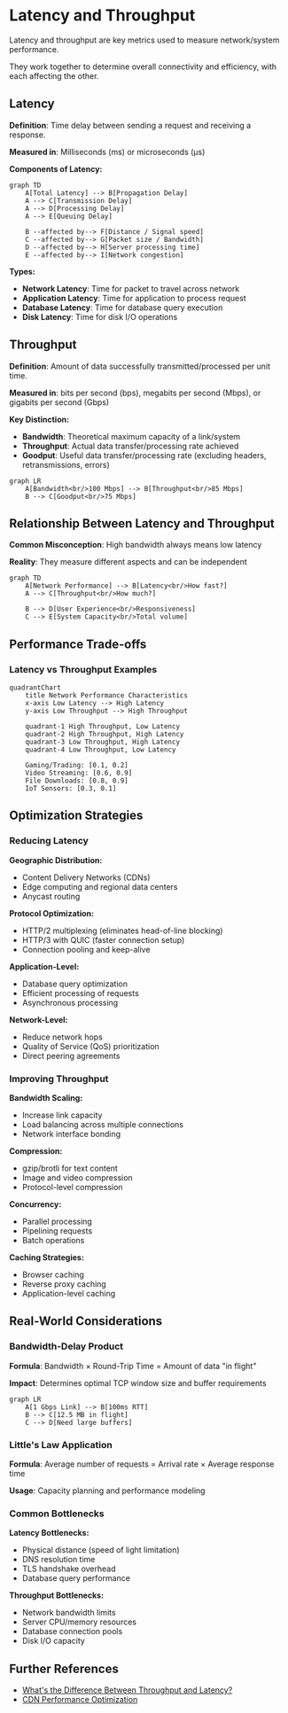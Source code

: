 # Latency and Throughput

Latency and throughput are key metrics used to measure network/system performance.

They work together to determine overall connectivity and efficiency, with each affecting the other.

## Latency

**Definition**: Time delay between sending a request and receiving a response.

**Measured in**: Milliseconds (ms) or microseconds (μs)

**Components of Latency:**

```mermaid
graph TD
    A[Total Latency] --> B[Propagation Delay]
    A --> C[Transmission Delay] 
    A --> D[Processing Delay]
    A --> E[Queuing Delay]
    
    B --affected by--> F[Distance / Signal speed]
    C --affected by--> G[Packet size / Bandwidth]
    D --affected by--> H[Server processing time]
    E --affected by--> I[Network congestion]
```

**Types:**

- **Network Latency**: Time for packet to travel across network
- **Application Latency**: Time for application to process request
- **Database Latency**: Time for database query execution
- **Disk Latency**: Time for disk I/O operations

## Throughput

**Definition**: Amount of data successfully transmitted/processed per unit time.

**Measured in**: bits per second (bps), megabits per second (Mbps), or gigabits per second (Gbps)

**Key Distinction:**

- **Bandwidth**: Theoretical maximum capacity of a link/system
- **Throughput**: Actual data transfer/processing rate achieved
- **Goodput**: Useful data transfer/processing rate (excluding headers, retransmissions, errors)

```mermaid
graph LR
    A[Bandwidth<br/>100 Mbps] --> B[Throughput<br/>85 Mbps]
    B --> C[Goodput<br/>75 Mbps]
```

## Relationship Between Latency and Throughput

**Common Misconception**: High bandwidth always means low latency

**Reality**: They measure different aspects and can be independent

```mermaid
graph TD
    A[Network Performance] --> B[Latency<br/>How fast?]
    A --> C[Throughput<br/>How much?]
    
    B --> D[User Experience<br/>Responsiveness]
    C --> E[System Capacity<br/>Total volume]
```

## Performance Trade-offs

### Latency vs Throughput Examples

```mermaid
quadrantChart
    title Network Performance Characteristics
    x-axis Low Latency --> High Latency
    y-axis Low Throughput --> High Throughput
    
    quadrant-1 High Throughput, Low Latency
    quadrant-2 High Throughput, High Latency  
    quadrant-3 Low Throughput, High Latency
    quadrant-4 Low Throughput, Low Latency
    
    Gaming/Trading: [0.1, 0.2]
    Video Streaming: [0.6, 0.9]
    File Downloads: [0.8, 0.9]
    IoT Sensors: [0.3, 0.1]
```

## Optimization Strategies

### Reducing Latency

**Geographic Distribution:**

- Content Delivery Networks (CDNs)
- Edge computing and regional data centers
- Anycast routing

**Protocol Optimization:**

- HTTP/2 multiplexing (eliminates head-of-line blocking)
- HTTP/3 with QUIC (faster connection setup)
- Connection pooling and keep-alive

**Application-Level:**

- Database query optimization
- Efficient processing of requests
- Asynchronous processing

**Network-Level:**

- Reduce network hops
- Quality of Service (QoS) prioritization
- Direct peering agreements

### Improving Throughput

**Bandwidth Scaling:**

- Increase link capacity
- Load balancing across multiple connections
- Network interface bonding

**Compression:**

- gzip/brotli for text content
- Image and video compression
- Protocol-level compression

**Concurrency:**

- Parallel processing
- Pipelining requests
- Batch operations

**Caching Strategies:**

- Browser caching
- Reverse proxy caching
- Application-level caching

## Real-World Considerations

### Bandwidth-Delay Product

**Formula**: Bandwidth × Round-Trip Time = Amount of data "in flight"

**Impact**: Determines optimal TCP window size and buffer requirements

```mermaid
graph LR
    A[1 Gbps Link] --> B[100ms RTT]
    B --> C[12.5 MB in flight]
    C --> D[Need large buffers]
```

### Little's Law Application

**Formula**: Average number of requests = Arrival rate × Average response time

**Usage**: Capacity planning and performance modeling

### Common Bottlenecks

**Latency Bottlenecks:**

- Physical distance (speed of light limitation)
- DNS resolution time
- TLS handshake overhead
- Database query performance

**Throughput Bottlenecks:**

- Network bandwidth limits
- Server CPU/memory resources
- Database connection pools
- Disk I/O capacity

## Further References

- [What's the Difference Between Throughput and Latency?](https://aws.amazon.com/compare/the-difference-between-throughput-and-latency/)
- [CDN Performance Optimization](https://www.cloudflare.com/learning/cdn/performance/)
